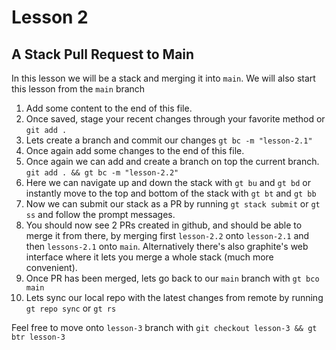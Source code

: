 # Lesson 2

## A Stack Pull Request to Main

In this lesson we will be a stack and merging it into `main`. We will also start this lesson from the `main` branch

1. Add some content to the end of this file.
2. Once saved, stage your recent changes through your favorite method or `git add .`
3. Lets create a branch and commit our changes `gt bc -m "lesson-2.1"`
4. Once again add some changes to the end of this file.
5. Once again we can add and create a branch on top the current branch. `git add . && gt bc -m "lesson-2.2"`
6. Here we can navigate up and down the stack with `gt bu` and `gt bd` or instantly move to the top and bottom of the stack with `gt bt` and `gt bb`
7. Now we can submit our stack as a PR by running `gt stack submit` or `gt ss` and follow the prompt messages.
8. You should now see 2 PRs created in github, and should be able to merge it from there, by merging first `lesson-2.2` onto `lesson-2.1` and then `lessons-2.1` onto `main`. Alternatively there's also graphite's web interface where it lets you merge a whole stack (much more convenient).
9. Once PR has been merged, lets go back to our `main` branch with `gt bco main`
10. Lets sync our local repo with the latest changes from remote by running `gt repo sync` or `gt rs`

Feel free to move onto `lesson-3` branch with `git checkout lesson-3 && gt btr lesson-3` 